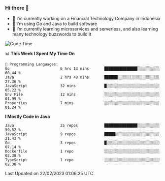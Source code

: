 ### Hi there 👋

<!--
**mazzama/mazzama** is a ✨ _special_ ✨ repository because its `README.md` (this file) appears on your GitHub profile.

Here are some ideas to get you started:

- 🔭 I’m currently working on ...
- 🌱 I’m currently learning ...
- 👯 I’m looking to collaborate on ...
- 🤔 I’m looking for help with ...
- 💬 Ask me about ...
- 📫 How to reach me: ...
- 😄 Pronouns: ...
- ⚡ Fun fact: ...
-->

- 🔭 I’m currently working on a Financial Technology Company in Indonesia
- :gun: I'm using Go and Java to build software
- 🌱 I’m currently learning microservices and serverless, and also learning many technology buzzwords to build it

<!--START_SECTION:waka-->
![Code Time](http://img.shields.io/badge/Code%20Time-2%2C572%20hrs%2029%20mins-blue)

📊 **This Week I Spent My Time On** 

```text
💬 Programming Languages: 
Go                       6 hrs 13 mins       ███████████████░░░░░░░░░░   60.44 % 
Java                     2 hrs 48 mins       ██████░░░░░░░░░░░░░░░░░░░   27.36 % 
JavaScript               32 mins             █░░░░░░░░░░░░░░░░░░░░░░░░   05.22 % 
Env File                 12 mins             ░░░░░░░░░░░░░░░░░░░░░░░░░   01.99 % 
Properties               7 mins              ░░░░░░░░░░░░░░░░░░░░░░░░░   01.24 % 

```

**I Mostly Code in Java** 

```text
Java                     25 repos            ███████████████░░░░░░░░░░   59.52 % 
JavaScript               9 repos             █████░░░░░░░░░░░░░░░░░░░░   21.43 % 
Go                       3 repos             █░░░░░░░░░░░░░░░░░░░░░░░░   07.14 % 
Dockerfile               1 repo              ░░░░░░░░░░░░░░░░░░░░░░░░░   02.38 % 
TypeScript               1 repo              ░░░░░░░░░░░░░░░░░░░░░░░░░   02.38 % 

```



 Last Updated on 22/02/2023 01:06:25 UTC
<!--END_SECTION:waka-->
